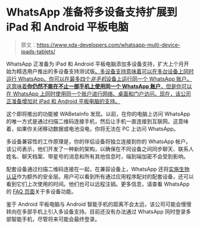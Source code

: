 # WhatsApp 准备将多设备支持扩展到 iPad 和 Android 平板电脑

> 原文：<https://www.xda-developers.com/whatsapp-multi-device-ipads-tablets/>

WhatsApp 正准备为 iPad 和 Android 平板电脑添加多设备支持，扩大上个月开始为精选用户推出的多设备支持测试版[。多设备支持意味着可以在多台设备上同时运行 WhatsApp。你可以在最多四个*非手机*设备上运行同一个 WhatsApp 账户。这意味着**你仍然不能在不止一部手机上使用同一个 WhatsApp 账户**，但是你可以在 WhatsApp 上同时使用同一个账户进行网络、桌面和门户访问。现在，该公司正准备增加对 iPad 和 Android 平板电脑的支持。](https://www.xda-developers.com/whatsapp-multi-device-support-rolling-out/)

这个即将推出的功能被 WABetaInfo 发现。以前，在你的电脑上访问 WhatsApp 的唯一方式是通过扫描二维码连接手机，然后让手机一直连接到互联网。这意味着，如果你关闭移动数据或电池没电，你将无法在 PC 上访问 WhatsApp。

多设备兼容性的工作原理是，你的伴侣设备将独立连接到你的 WhatsApp 帐户。该公司表示，他们开发了一种新的架构，以确保在不同设备之间同步聊天、联系人姓名、聊天档案、带星号的消息和所有其他信息时，端到端加密不会受到影响。

配套设备通过扫描二维码连接在一起，在兼容设备上，WhatsApp 还将[实施生物认证](https://www.xda-developers.com/whatsapp-web-desktop-require-biometric-authentication-before-device-linking/)作为额外的安全层。用户可以看到所有通过应用程序配对的配套设备，还可以看到它们上次使用的时间。他们也可以远程注销。更多信息，请查看 WhatsApp 的 [FAQ 页面](https://faq.whatsapp.com/general/download-and-installation/about-multi-device-beta?lang=en)关于多设备功能。

鉴于 Android 平板电脑与 Android 智能手机的距离不会太远，该公司可能会慢慢转向在多部手机上引入多设备支持。目前还没有办法通过 WhatsApp 同时登录多部智能手机，尽管将来可能会最终登录。